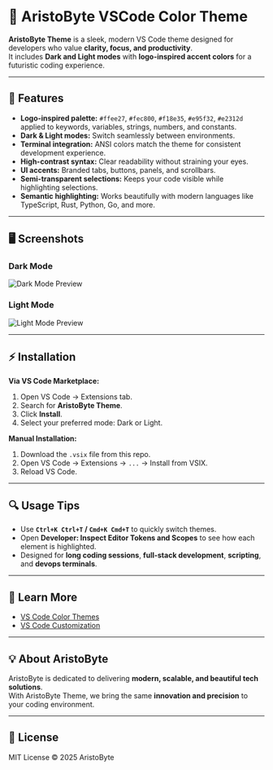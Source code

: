 # 🚀 AristoByte VSCode Color Theme

**AristoByte Theme** is a sleek, modern VS Code theme designed for developers who value **clarity, focus, and productivity**.  
It includes **Dark and Light modes** with **logo-inspired accent colors** for a futuristic coding experience.

---

## 🎨 Features

- **Logo-inspired palette:** `#ffee27`, `#fec800`, `#f18e35`, `#e95f32`, `#e2312d` applied to keywords, variables, strings, numbers, and constants.
- **Dark & Light modes:** Switch seamlessly between environments.
- **Terminal integration:** ANSI colors match the theme for consistent development experience.
- **High-contrast syntax:** Clear readability without straining your eyes.
- **UI accents:** Branded tabs, buttons, panels, and scrollbars.
- **Semi-transparent selections:** Keeps your code visible while highlighting selections.
- **Semantic highlighting:** Works beautifully with modern languages like TypeScript, Rust, Python, Go, and more.

---

## 🖥 Screenshots

### Dark Mode

![Dark Mode Preview](screenshots/dark-mode.png)

### Light Mode

![Light Mode Preview](screenshots/light-mode.png)

---

## ⚡ Installation

**Via VS Code Marketplace:**

1. Open VS Code → Extensions tab.
2. Search for **AristoByte Theme**.
3. Click **Install**.
4. Select your preferred mode: Dark or Light.

**Manual Installation:**

1. Download the `.vsix` file from this repo.
2. Open VS Code → Extensions → `...` → Install from VSIX.
3. Reload VS Code.

---

## 🔍 Usage Tips

- Use **`Ctrl+K Ctrl+T` / `Cmd+K Cmd+T`** to quickly switch themes.
- Open **Developer: Inspect Editor Tokens and Scopes** to see how each element is highlighted.
- Designed for **long coding sessions**, **full-stack development**, **scripting**, and **devops terminals**.

---

## 📖 Learn More

- [VS Code Color Themes](https://code.visualstudio.com/docs/getstarted/themes)
- [VS Code Customization](https://code.visualstudio.com/docs/getstarted/keybindings)

---

## 💡 About AristoByte

AristoByte is dedicated to delivering **modern, scalable, and beautiful tech solutions**.  
With AristoByte Theme, we bring the same **innovation and precision** to your coding environment.

---

## 📜 License

MIT License © 2025 AristoByte
